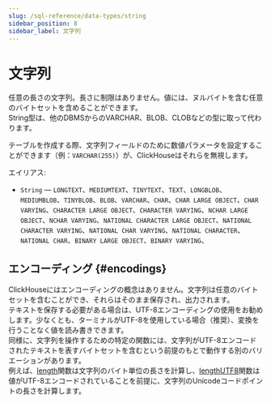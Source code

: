```yaml
---
slug: /sql-reference/data-types/string
sidebar_position: 8
sidebar_label: 文字列
---
```


# 文字列

任意の長さの文字列。長さに制限はありません。値には、ヌルバイトを含む任意のバイトセットを含めることができます。  
String型は、他のDBMSからのVARCHAR、BLOB、CLOBなどの型に取って代わります。

テーブルを作成する際、文字列フィールドのために数値パラメータを設定することができます（例：`VARCHAR(255)`）が、ClickHouseはそれらを無視します。

エイリアス:

- `String` — `LONGTEXT`、`MEDIUMTEXT`、`TINYTEXT`、`TEXT`、`LONGBLOB`、`MEDIUMBLOB`、`TINYBLOB`、`BLOB`、`VARCHAR`、`CHAR`、`CHAR LARGE OBJECT`、`CHAR VARYING`、`CHARACTER LARGE OBJECT`、`CHARACTER VARYING`、`NCHAR LARGE OBJECT`、`NCHAR VARYING`、`NATIONAL CHARACTER LARGE OBJECT`、`NATIONAL CHARACTER VARYING`、`NATIONAL CHAR VARYING`、`NATIONAL CHARACTER`、`NATIONAL CHAR`、`BINARY LARGE OBJECT`、`BINARY VARYING`、

## エンコーディング {#encodings}

ClickHouseにはエンコーディングの概念はありません。文字列は任意のバイトセットを含むことができ、それらはそのまま保存され、出力されます。  
テキストを保存する必要がある場合は、UTF-8エンコーディングの使用をお勧めします。少なくとも、ターミナルがUTF-8を使用している場合（推奨）、変換を行うことなく値を読み書きできます。  
同様に、文字列を操作するための特定の関数には、文字列がUTF-8エンコードされたテキストを表すバイトセットを含むという前提のもとで動作する別のバリエーションがあります。  
例えば、[length](../functions/string-functions.md#length)関数は文字列のバイト単位の長さを計算し、[lengthUTF8](../functions/string-functions.md#lengthutf8)関数は値がUTF-8エンコードされていることを前提に、文字列のUnicodeコードポイントの長さを計算します。
